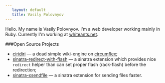 ```yaml
---
   layout: default
   title: Vasily Polovnyov
---
```


Hello. My name is Vasily Polovnyov. I'm a web developer working mainly in Ruby. Currently I'm working
at [whiteants.net](http://whiteants.net).

###Open Source Projects

* [ciridiri](http://github.com/vast/ciridiri) &mdash; a dead simple wiki-engine on [circumflex](http://github.com/inca/circumflex);
* [sinatra-redirect-with-flash](http://vast.github.com/sinatra-redirect-with-flash/) &mdash; a sinatra extension which provides
  nice `redirect` helper than can set proper flash (rack-flash) before the redirection;
* [sinatra-xsendfile](http://vast.github.com/sinatra-xsendfile/) &mdash; a sinatra extension for sending files faster.
